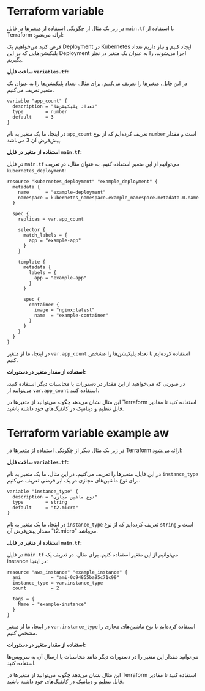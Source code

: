 # Terraform variable
 در زیر یک مثال از چگونگی استفاده از متغیرها در فایل `main.tf` با استفاده از Terraform ارائه می‌شود:

فرض کنید می‌خواهیم یک Deployment در Kubernetes ایجاد کنیم و نیاز داریم تعداد پلیکیشن‌هایی که در این Deployment اجرا می‌شوند، را به عنوان یک متغیر در نظر بگیریم.

**ساخت فایل `variables.tf`:**

   در این فایل، متغیرها را تعریف می‌کنیم. برای مثال، تعداد پلیکیشن‌ها را به عنوان یک متغیر تعریف می‌کنیم.

   ```hcl
   variable "app_count" {
     description = "تعداد پلیکیشن‌ها"
     type        = number
     default     = 3
   }
   ```

   در اینجا، ما یک متغیر به نام `app_count` تعریف کرده‌ایم که از نوع `number` است و مقدار پیش‌فرض آن 3 می‌باشد.

**استفاده از متغیر در فایل `main.tf`:**

   در فایل `main.tf` می‌توانیم از این متغیر استفاده کنیم. به عنوان مثال، در تعریف `kubernetes_deployment`:

   ```hcl
   resource "kubernetes_deployment" "example_deployment" {
     metadata {
       name      = "example-deployment"
       namespace = kubernetes_namespace.example_namespace.metadata.0.name
     }

     spec {
       replicas = var.app_count

       selector {
         match_labels = {
           app = "example-app"
         }
       }

       template {
         metadata {
           labels = {
             app = "example-app"
           }
         }

         spec {
           container {
             image = "nginx:latest"
             name  = "example-container"
           }
         }
       }
     }
   }
   ```

   در اینجا، ما از متغیر `var.app_count` استفاده کرده‌ایم تا تعداد پلیکیشن‌ها را مشخص کنیم.

**استفاده از مقدار متغیر در دستورات:**

   در صورتی که می‌خواهید از این مقدار در دستورات یا محاسبات دیگر استفاده کنید، می‌توانید از `var.app_count` استفاده کنید.

این مثال نشان می‌دهد چگونه می‌توانید از متغیرها در Terraform استفاده کنید تا مقادیر قابل تنظیم و دینامیک در کانفیگ‌های خود داشته باشید.

# Terraform variable example aw
 در زیر یک مثال دیگر از چگونگی استفاده از متغیرها در Terraform ارائه می‌شود:

**ساخت فایل `variables.tf`:**

   در این فایل، متغیرها را تعریف می‌کنیم. در این مثال، ما یک متغیر به نام `instance_type` برای نوع ماشین‌های مجازی در یک ابر فرضی تعریف می‌کنیم.

   ```hcl
   variable "instance_type" {
     description = "نوع ماشین مجازی"
     type        = string
     default     = "t2.micro"
   }
   ```

   در اینجا، ما یک متغیر به نام `instance_type` تعریف کرده‌ایم که از نوع `string` است و مقدار پیش‌فرض آن "t2.micro" می‌باشد.

**استفاده از متغیر در فایل `main.tf`:**

   در فایل `main.tf` می‌توانیم از این متغیر استفاده کنیم. برای مثال، در تعریف یک instance در اینجا:

   ```hcl
   resource "aws_instance" "example_instance" {
     ami           = "ami-0c94855ba95c71c99"
     instance_type = var.instance_type
     count         = 2

     tags = {
       Name = "example-instance"
     }
   }
   ```

   در اینجا، ما از متغیر `var.instance_type` استفاده کرده‌ایم تا نوع ماشین‌های مجازی را مشخص کنیم.

**استفاده از مقدار متغیر در دستورات:**

   می‌توانید مقدار این متغیر را در دستورات دیگر مانند محاسبات یا ارسال آن به سرویس‌ها استفاده کنید.

این مثال نشان می‌دهد چگونه می‌توانید از متغیرها در Terraform استفاده کنید تا مقادیر قابل تنظیم و دینامیک در کانفیگ‌های خود داشته باشید.
